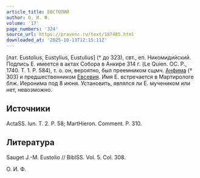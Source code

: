 ```yaml
---
article_title: ЕВСТОЛИЙ
author: О. И. Ф.
volume: '17'
page_numbers: '324'
source_url: https://pravenc.ru/text/187485.html
downloaded_at: '2025-10-13T12:15:11Z'
---
```


[лат. Eustolius, Eustylius, Eustulius] († до 323), свт., еп. Никомидийский. Подпись Е. имеется в актах Собора в Анкире 314 г. (Le Quien. OC. P., 1740. T. 1. P. 584), т. о. он, вероятно, был преемником сщмч. [Анфима](https://pravenc.ru/text/Анфима.html) († 303) и предшественником [Евсевия](https://pravenc.ru/text/Евсевий.html). Имя Е. встречается в Мартирологе блж. Иеронима под 8 июня. Установить, являлся ли Е. мучеником или нет, невозможно.

## Источники

ActaSS. Iun. T. 2. P. 58; MartHieron. Comment. P. 310.

## Литература

Sauget J.-M. Eustolio // BiblSS. Vol. 5. Col. 308.

О. И. Ф.
